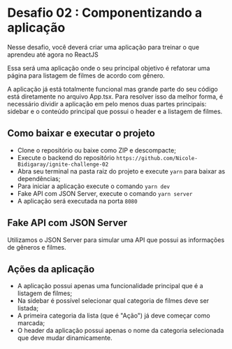 # Desafio 02 : Componentizando a aplicação

Nesse desafio, você deverá criar uma aplicação para treinar o que aprendeu até agora no ReactJS

Essa será uma aplicação onde o seu principal objetivo é refatorar uma página para listagem de filmes de acordo com gênero.

A aplicação já está totalmente funcional mas grande parte do seu código está diretamente no arquivo App.tsx. Para resolver isso da melhor forma, é necessário dividir a aplicação em pelo menos duas partes principais: sidebar e o conteúdo principal que possui o header e a listagem de filmes.

## Como baixar e executar o projeto

 - Clone o repositório ou baixe como ZIP e descompacte;
 - Execute o backend do repositório `https://github.com/Nicole-Bidigaray/ignite-challenge-02`
 - Abra seu terminal na pasta raiz do projeto e execute `yarn` para baixar as dependências;
 - Para iniciar a aplicação execute o comando  `yarn dev`
 - Fake API com JSON Server, execute o comando `yarn server`
 - A aplicação será executada na porta `8080`

## Fake API com JSON Server

Utilizamos o JSON Server para simular uma API que possui as informações de gêneros e filmes. 

## Ações da aplicação
- A aplicação possui apenas uma funcionalidade principal que é a listagem de filmes;
- Na sidebar é possível selecionar qual categoria de filmes deve ser listada;
- A primeira categoria da lista (que é "Ação") já deve começar como marcada;
- O header da aplicação possui apenas o nome da categoria selecionada que deve mudar dinamicamente.


